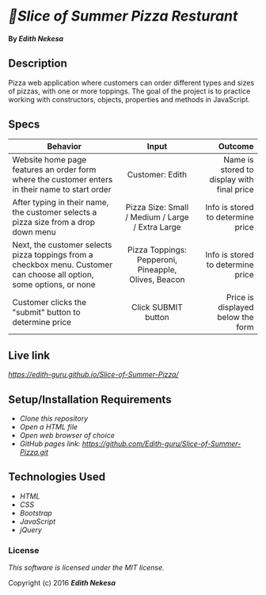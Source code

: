 # _🍕Slice of Summer Pizza Resturant_

#### By _Edith Nekesa_

## Description

Pizza web application where customers can order different types and sizes of pizzas, with one or more toppings. The goal of the project is to practice working with constructors, objects, properties and methods in JavaScript.



## Specs
| Behavior        | Input           | Outcome  |
| ------------- |:-------------:| -----:|
| Website home page features an order form where the customer enters in their name to start order | Customer: Edith | Name is stored to display with final price |
| After typing in their name, the customer selects a pizza size from a drop down menu | Pizza Size: Small / Medium / Large / Extra Large | Info is stored to determine price |
| Next, the customer selects pizza toppings from a checkbox menu. Customer can choose all option, some options, or none | Pizza Toppings: Pepperoni, Pineapple, Olives, Beacon | Info is stored to determine price |
| Customer clicks the "submit" button to determine price | Click SUBMIT button | Price is displayed below the form


## Live link
_https://edith-guru.github.io/Slice-of-Summer-Pizza/_


## Setup/Installation Requirements

* _Clone this repository_
* _Open a HTML file_
* _Open web browser of choice_
* _GitHub pages link: https://github.com/Edith-guru/Slice-of-Summer-Pizza.git_


## Technologies Used

* _HTML_
* _CSS_
* _Bootstrap_
* _JavaScript_
* _jQuery_

### License

*This software is licensed under the MIT license.*

Copyright (c) 2016 **_Edith Nekesa_**

